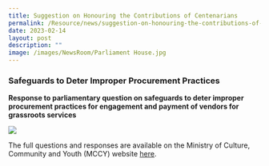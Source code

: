 ```yaml
---
title: Suggestion on Honouring the Contributions of Centenarians
permalink: /Resource/news/suggestion-on-honouring-the-contributions-of-centenarians/
date: 2023-02-14
layout: post
description: ""
image: /images/NewsRoom/Parliament House.jpg
---
```

### Safeguards to Deter Improper Procurement Practices
**Response to parliamentary question on safeguards to deter improper procurement practices for engagement and payment of vendors for grassroots services**

![](/images/NewsRoom/Parliament%20House.jpg)

The full questions and responses are available on the Ministry of Culture, Community and Youth (MCCY) website [here](https://www.mccy.gov.sg/about-us/news-and-resources/parliamentary-matters/2023/Feb/suggestion-on-honouring-the-contributions-of-centenarians).